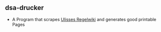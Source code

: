 ## dsa-drucker

* A Program that scrapes [Ulisses Regelwiki](http://www.ulisses-regelwiki.de/) and generates good printable Pages
